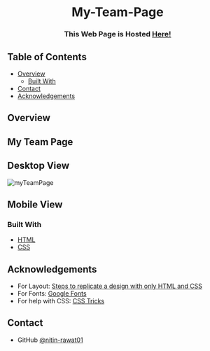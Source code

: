 <!-- Please update value in the {}  -->

<h1 align="center">My-Team-Page</h1>


<div align="center">
  <h3>
     This Web Page is Hosted 
    <a href="https://nitin-rawat01.github.io/My-Team-Page/">
      Here!
    </a>
  </h3>
</div>

<!-- TABLE OF CONTENTS -->

## Table of Contents

- [Overview](#overview)
  - [Built With](#built-with)
- [Contact](#contact)
- [Acknowledgements](#acknowledgements)

<!-- OVERVIEW -->

## Overview
## My Team Page
## Desktop View

![myTeamPage](https://github.com/user-attachments/assets/1701291c-6e99-4779-9dad-fe2fdf915ac7)
## Mobile View

### Built With

<!-- This section should list any major frameworks that you built your project using. Here are a few examples.-->
- [HTML](https://html.com/)
- [CSS](https://www.w3schools.com/css/)

## Acknowledgements

<!-- This section should list any articles or add-ons/plugins that helps you to complete the project. This is optional but it will help you in the future. For exmpale -->

- For Layout: [Steps to replicate a design with only HTML and CSS](https://devchallenges-blogs.web.app/how-to-replicate-design/)
- For Fonts: [Google Fonts](https://fonts.googleapis.com/css2?family=Work+Sans:wght@300&display=swap)
- For help with CSS: [CSS Tricks](https://css-tricks.com/)

## Contact

- GitHub [@nitin-rawat01](https://github.com/nitin-rawat01)
